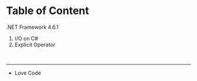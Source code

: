 # Table of Content

.NET Framework 4.6.1 <br/>
<ol>
  <li>I/O on C#</li>
  <li>Explicit Operator</li>
</ol>

<br/><hr/>
- Love Code
